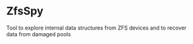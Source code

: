 # ZfsSpy
Tool to explore internal data structures from ZFS devices and to recover data from damaged pools
